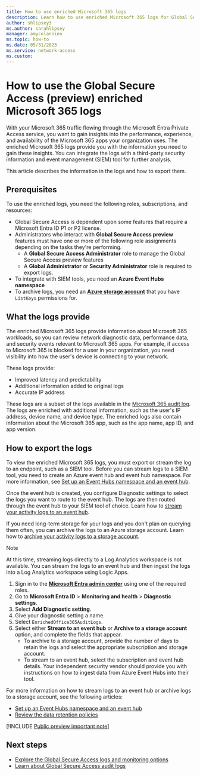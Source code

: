 ```yaml
---
title: How to use enriched Microsoft 365 logs
description: Learn how to use enriched Microsoft 365 logs for Global Secure Access (preview).
author: shlipsey3
ms.author: sarahlipsey
manager: amycolannino
ms.topic: how-to
ms.date: 05/31/2023
ms.service: network-access
ms.custom: 
---
```


# How to use the Global Secure Access (preview) enriched Microsoft 365 logs

With your Microsoft 365 traffic flowing through the Microsoft Entra Private Access service, you want to gain insights into the performance, experience, and availability of the Microsoft 365 apps your organization uses. The enriched Microsoft 365 logs provide you with the information you need to gain these insights. You can integrate the logs with a third-party security information and event management (SIEM) tool for further analysis.

This article describes the information in the logs and how to export them.

## Prerequisites

To use the enriched logs, you need the following roles, subscriptions, and resources:

* Global Secure Access is dependent upon some features that require a Microsoft Entra ID P1 or P2 license.
* Administrators who interact with **Global Secure Access preview** features must have one or more of the following role assignments depending on the tasks they're performing.
    * A **Global Secure Access Administrator** role to manage the Global Secure Access preview features
    * A **Global Administrator** or **Security Administrator** role is required to export logs.
* To integrate with SIEM tools, you need an **Azure Event Hubs namespace**
* To archive logs, you need an **[Azure storage account](../storage/common/storage-account-create.md)** that you have `ListKeys` permissions for.

## What the logs provide

The enriched Microsoft 365 logs provide information about Microsoft 365 workloads, so you can review network diagnostic data, performance data, and security events relevant to Microsoft 365 apps. For example, if access to Microsoft 365 is blocked for a user in your organization, you need visibility into how the user's device is connecting to your network.

These logs provide:
- Improved latency and predictability
- Additional information added to original logs
- Accurate IP address

These logs are a subset of the logs available in the [Microsoft 365 audit log](/microsoft-365/compliance/search-the-audit-log-in-security-and-compliance?view=0365-worldwide&preserve-view=true). The logs are enriched with additional information, such as the user's IP address, device name, and device type. The enriched logs also contain information about the Microsoft 365 app, such as the app name, app ID, and app version.

## How to export the logs

To view the enriched Microsoft 365 logs, you must export or stream the log to an endpoint, such as a SIEM tool. Before you can stream logs to a SIEM tool, you need to create an Azure event hub and event hub namespace. For more information, see [Set up an Event Hubs namespace and an event hub](../event-hubs/event-hubs-create.md).

Once the event hub is created, you configure Diagnostic settings to select the logs you want to route to the event hub. The logs are then routed through the event hub to your SIEM tool of choice. Learn how to [stream your activity logs to an event hub](../active-directory/reports-monitoring/tutorial-azure-monitor-stream-logs-to-event-hub.md).

If you need long-term storage for your logs and you don't plan on querying them often, you can archive the logs to an Azure storage account. Learn how to [archive your activity logs to a storage account](../active-directory/reports-monitoring/quickstart-azure-monitor-route-logs-to-storage-account.md).

> [!NOTE]
> At this time, streaming logs directly to a Log Analytics workspace is not available. You can stream the logs to an event hub and then ingest the logs into a Log Analytics workspace using Logic Apps.

1. Sign in to the **[Microsoft Entra admin center](https://entra.microsoft.com)** using one of the required roles.
1. Go to **Microsoft Entra ID** > **Monitoring and health** > **Diagnostic settings**.
1. Select **Add Diagnostic setting**.
1. Give your diagnostic setting a name.
1. Select `EnrichedOffice365AuditLogs`.
1. Select either **Stream to an event hub** or **Archive to a storage account** option, and complete the fields that appear.
    - To archive to a storage account, provide the number of days to retain the logs and select the appropriate subscription and storage account.
    - To stream to an event hub, select the subscription and event hub details. Your independent security vendor should provide you with instructions on how to ingest data from Azure Event Hubs into their tool.

For more information on how to stream logs to an event hub or archive logs to a storage account, see the following articles:

- [Set up an Event Hubs namespace and an event hub](../event-hubs/event-hubs-create.md)
- [Review the data retention policies](../active-directory/reports-monitoring/reference-reports-data-retention.md)  

[!INCLUDE [Public preview important note](./includes/public-preview-important-note.md)]

## Next steps

- [Explore the Global Secure Access logs and monitoring options](concept-global-secure-access-logs-monitoring.md)
- [Learn about Global Secure Access audit logs](how-to-access-audit-logs.md)
